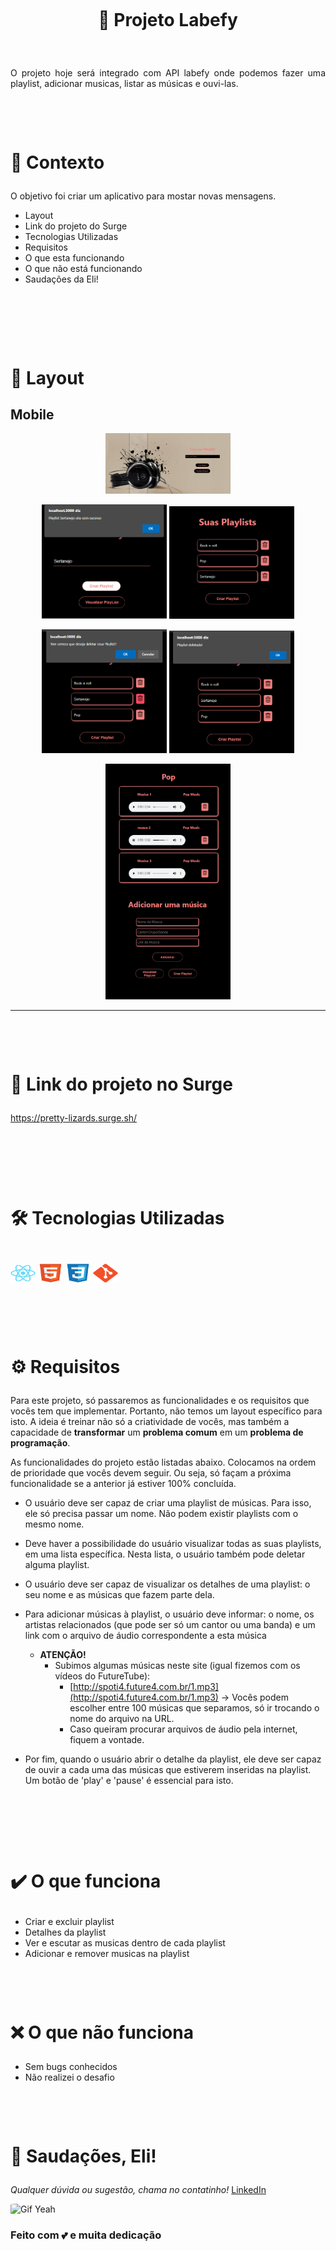 <h1 align="center">
    <br>
    <p align="center" style="font-weight: bold;">🚀 Projeto Labefy</p>
</h1>

<br>

<p align="justify"> O projeto hoje será integrado com API labefy onde podemos fazer uma playlist, adicionar musicas, listar as músicas e ouvi-las. </p>

<h1>
    <br>
    <p style="font-weight: bold;">🧠 Contexto</p>
</h1>

O objetivo foi criar um aplicativo para mostar novas mensagens.

- Layout
- Link do projeto do Surge
- Tecnologias Utilizadas
- Requisitos
- O que esta funcionando
- O que não está funcionando
- Saudações da Eli!

<br>

<h1>
    <br>
    <p style="font-weight: bold;">🎨 Layout</p>
</h1>

## Mobile

<p align="center">
     <img src="./images/img1.png"  width="200px">   
</p>

<p align="center">
     <img src="./images/img2.png"  width="200px">
     <img src="./images/img2.5.png"  width="200px">
     </p>
     <p align="center">
     <img src="./images/img3.png"  width="200px">
     <img src="./images/img4.png"  width="200px">
</p>
<p align="center">
     <img src="./images/img5.png"  width="200px">   
</p>

---

<h1>
    <br>
    <p style="font-weight: bold;">🔗 Link do projeto no Surge</p>
</h1>

https://pretty-lizards.surge.sh/

<br>

<h1>
    <br>
    <p style=" font-weight: bold;">🛠️ Tecnologias Utilizadas</p>
</h1>

 <div style="display: inline_block"><br>
 
  <img align="center" alt="React" height="30" width="40" src="https://raw.githubusercontent.com/devicons/devicon/master/icons/react/react-original.svg">
  <img align="center" alt="HTML" height="30" width="40" src="https://raw.githubusercontent.com/devicons/devicon/master/icons/html5/html5-original.svg">
  <img align="center" alt="CSS" height="30" width="40" src="https://raw.githubusercontent.com/devicons/devicon/master/icons/css3/css3-original.svg">
  <img align="center" alt="Git" height="30" width="40" src="https://raw.githubusercontent.com/devicons/devicon/master/icons/git/git-original.svg">
 
</div>

<br>

<h1>
    <br>
    <p style="font-weight: bold;">⚙️ Requisitos</p>
</h1>

Para este projeto, só passaremos as funcionalidades e os requisitos que vocês tem que implementar. Portanto, não temos um layout específico para isto. A ideia é treinar não só a criatividade de vocês, mas também a capacidade de **transformar** um **problema comum** em um **problema de programação**.

As funcionalidades do projeto estão listadas abaixo. Colocamos na ordem de prioridade que vocês devem seguir. Ou seja, só façam a próxima funcionalidade se a anterior já estiver 100% concluída.

- O usuário deve ser capaz de criar uma playlist de músicas. Para isso, ele só precisa passar um nome. Não podem existir playlists com o mesmo nome.
- Deve haver a possibilidade do usuário visualizar todas as suas playlists, em uma lista específica. Nesta lista, o usuário também pode deletar alguma playlist.
- O usuário deve ser capaz de visualizar os detalhes de uma playlist: o seu nome e as músicas que fazem parte dela.
- Para adicionar músicas à playlist, o usuário deve informar: o nome, os artistas relacionados (que pode ser só um cantor ou uma banda) e um link com o arquivo de áudio correspondente a esta música
  - **ATENÇÃO!**
    - Subimos algumas músicas neste site (igual fizemos com os vídeos do FutureTube):
      - [http://spoti4.future4.com.br/1.mp3](http://spoti4.future4.com.br/1.mp3) → Vocês podem escolher entre 100 músicas que separamos, só ir trocando o nome do arquivo na URL.
      - Caso queiram procurar arquivos de áudio pela internet, fiquem a vontade.
- Por fim, quando o usuário abrir o detalhe da playlist, ele deve ser capaz de ouvir a cada uma das músicas que estiverem inseridas na playlist. Um botão de 'play' e 'pause' é essencial para isto.

  <br>

<h1>
    <br>
    <p style="font-weight: bold;">✔️ O que funciona</p>
</h1>

- Criar e excluir playlist
- Detalhes da playlist
- Ver e escutar as musicas dentro de cada playlist
- Adicionar e remover musicas na playlist

<h1>
    <br>
    <p style="font-weight: bold;">	❌ O que não funciona</p>
</h1>

- Sem bugs conhecidos
- Não realizei o desafio

<h1>
    <br>
    <p style="font-weight: bold;">👋 Saudações, Eli!</p>
</h1>

_Qualquer dúvida ou sugestão, chama no contatinho!_ [LinkedIn](https://www.linkedin.com/in/elisabete-a-santos/)

 <img  style="border-radius: 10%;" src="https://i.picasion.com/pic91/8dd880c47cfc761e805745c941097adb.gif" alt="Gif Yeah" width="200">

<br>

### Feito com 💕 e muita dedicação
